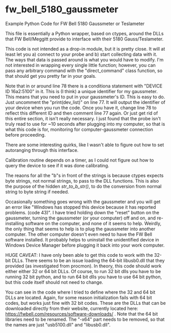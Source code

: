 # fw_bell_5180_gaussmeter
Example Python Code for FW Bell 5180 Gaussmeter or Teslameter

This file is essentially a Python wrapper, based on ctypes, around the DLLs that FW Bell/Meggitt provide to interface with their 5180 Gauss/Teslameter.

This code is not intended as a drop-in module, but it is pretty close. It will at least let you a) connect to your probe and b) start collecting data with it. The ways that data is passed around is what you would have to modify. I'm not interested in wrapping every single little function; however, you can pass any arbitrary command with the "direct_command" class function, so that should get you pretty far in your goals.

Note that in or around line 78 there is a conditiona statement with "DEVICE ID 16a2:5100" in it. This is (I think) a unique identifier for my gaussmeter. This means that you need to put in your gaussmeter's ID. This is easy to do. Just uncomment the "print(dev_list)" on line 77. It will output the identifier of your device when you run the code. Once you have it, change line 78 to reflect this different ID and then comment line 77 again. Or just get rid of this entire section, it isn't really necessary. I just found that the probe isn't truly read to use for ~10 seconds after plugging into my computer, so that is what this code is for, monitoring for computer-gaussmeter connection before proceeding.

There are some interesting quirks, like I wasn't able to figure out how to set autoranging through this interface.

Calibration routine depends on a timer, as I could not figure out how to query the device to see if it was done calibrating. 

The reaons for all the "b"s in front of the strings is because ctypes expects byte strings, not normal strings, to pass to the DLL functions. This is also the purpose of the hidden _str_to_b_str()_, to do the conversion from normal string to byte string if needed.

Occasionally something goes wrong with the gaussmeter and you will get an error like "Windows has stopped this device because it has reported problems. (code 43)". I have tried holding down the "reset" button on the gaussmeter, turning the gaussmeter (or your computer) off and on, and re-installing software on the computer, and none of it seems to help. Weirdly, the only thing that seems to help is to plug the gaussmeter into another computer. The other computer doesn't even need to have the FW Bell software installed. It probably helps to uninstall the unidentified device in Windows Device Manager before plugging it back into your work computer.

HUGE CAVEAT: I have only been able to get this code to work with the 32-bit DLLs. There seems to be an issue loading the 64-bit libusb0.dll that they provided (as investigated from procmon). In theory, this code should work either either 32 or 64 bit DLLs. Of course, to run 32 bit dlls you have to be running 32 bit python, and to run 64 bit dlls you have to use 64 bit python, but this code itself should not need to change. 

You can see in the code where I tried to define where the 32 and 64 bit DLLs are located. Again, for some reason initialization fails with 64 bit codes, but works just fine with 32 bit codes. These are the DLLs that can be downloaded directly from their website, currently located here: https://fwbell.com/resources/software-downloads/ . Note that the 64 bit libraries need to be renamed. The "-x64" part needs to be removed, so that the names are just "usb5100.dll" and "libusb0.dll".


